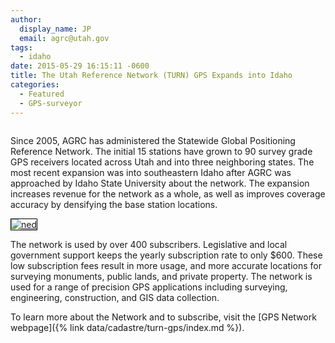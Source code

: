 ```yaml
---
author:
  display_name: JP
  email: agrc@utah.gov
tags:
  - idaho
date: 2015-05-29 16:15:11 -0600
title: The Utah Reference Network (TURN) GPS Expands into Idaho
categories:
  - Featured
  - GPS-surveyor
---
```


<a href="{% link images/IdahoExpansion.png %}"><img src="{% link images/IdahoExpansion-sm.png %}" alt="" title="IdahoExpansion" class="inline-text-left" /></a>

Since 2005, AGRC has administered the Statewide Global Positioning Reference Network. The initial 15 stations have grown to 90 survey grade GPS receivers located across Utah and into three neighboring states. The most recent expansion was into southeastern Idaho after AGRC was approached by Idaho State University about the network. The expansion increases revenue for the network as a whole, as well as improves coverage accuracy by densifying the base station locations.

<a href="http://turngps.utah.gov/Map/SensorMap.aspx"><img class="inline-text-right" style="border: 1px solid black;" src="{% link images/GPSNetwork_March2014-291x300.png %}" alt="ned" /></a>

The network is used by over 400 subscribers. Legislative and local government support keeps the yearly subscription rate to only $600. These low subscription fees result in more usage, and more accurate locations for surveying monuments, public lands, and private property.  The network is used for a range of precision GPS applications including surveying, engineering, construction, and GIS data collection.

To learn more about the Network and to subscribe, visit the [GPS Network webpage]({% link data/cadastre/turn-gps/index.md %}).
